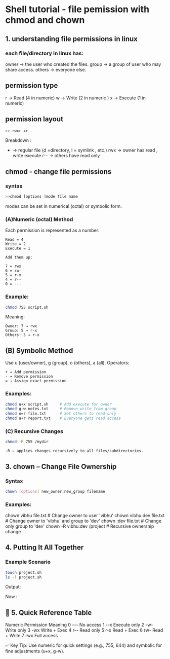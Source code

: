 # Shell tutorial - file pemission with chmod and chown 
## 1. understanding file permissions in linux 
### each file/directory in linux has: 

owner -> the user who created the files.
group -> a group of user who may share access.
others -> everyone else.

## permission type 

r -> Read (4 in numeric)
w -> Write (2 in numeric )
x -> Execute (1 in numeric)

## permission layout 
```bash 
>>-rwxr-xr--
```
Breakdown :
- -> regular file (d =directory, l = symlink , etc.)
rwx -> owner has read , write execute 
r-- -> others have read only 

## chmod - change file permissions 
### syntax 
```bash
>>chmod [options ]mode file name 
```
modes can be set in numerical (octal) or symbolic form. 

### (A)Numeric (octal) Method 
Each permission is represented as a number:

    Read = 4
    Write = 2
    Execute = 1

    Add them up:

    7 = rwx
    6 = rw-
    5 = r-x
    4 = r--
    0 = ---

### Example:

```bash
chmod 755 script.sh
```

Meaning:

    Owner: 7 → rwx
    Group: 5 → r-x
    Others: 5 → r-x

## (B) Symbolic Method

Use u (user/owner), g (group), o (others), a (all). Operators:

    + → Add permission
    - → Remove permission
    = → Assign exact permission

### Examples:
```bash
chmod u+x script.sh     # Add execute for owner
chmod g-w notes.txt     # Remove write from group
chmod o=r file.txt      # Set others to read only
chmod a+r report.txt    # Everyone gets read access
```


### (C) Recursive Changes
```bash
chmod -R 755 /mydir
``` 


    -R → applies changes recursively to all files/subdirectories.

## 3. chown – Change File Ownership
 ### Syntax
```bash
chown [options] new_owner:new_group filename
```
 ### Examples:

chown vibhu file.txt           # Change owner to user 'vibhu'
chown vibhu:dev file.txt       # Change owner to 'vibhu' and group to 'dev'
chown :dev file.txt            # Change only group to 'dev'
chown -R vibhu:dev /project    # Recursive ownership change

## 4. Putting It All Together
 ### Example Scenario
```bash 
touch project.sh
ls -l project.sh
```

Output:


Now : 



## 🔹 5. Quick Reference Table
Numeric 	Permission  	Meaning
0 	        --- 	       No access
1          	--x 	     Execute only
2       	-w- 	Write only
3 	        -wx 	Write + Exec
4       	r-- 	Read only
5 	        r-x 	Read + Exec
6       	rw- 	Read + Write
7       	rwx 	Full access

✅ Key Tip: Use numeric for quick settings (e.g., 755, 644) and symbolic for fine adjustments (u+x, g-w).
